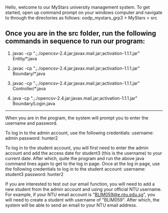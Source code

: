 Hello, welcome to our MyStars university management system. To get started,
open up command prompt on your windows computer and navigate to through the
directories as follows:
oodp_mystars_grp3 > MyStars > src

Once you are in the src folder, run the following commands in sequence
to run our program:
------------------------------------------------------------------
1) javac -cp ".;./opencsv-2.4.jar;javax.mail.jar;activation-1.1.1.jar" Entity/*.java


2) javac -cp ".;./opencsv-2.4.jar;javax.mail.jar;activation-1.1.1.jar" Boundary/*.java


3) javac -cp ".;./opencsv-2.4.jar;javax.mail.jar;activation-1.1.1.jar" Controller/*.java


4) java -cp ".;./opencsv-2.4.jar;javax.mail.jar;activation-1.1.1.jar" Boundary/Login.java

------------------------------------------------------------------
When you are in the program, the system will prompt you to enter the username
and password. 

To log in to the admin account, use the following credentials:
username: admin
password: hunter2

To log in to the student account, you will first need to enter the admin
account and add the access date for student3 (this is the username) to 
your current date. After which, quite the program and run the above
java command lines again to get to the log in page. Once at the log in
page, use the following credentials to log in to the student account:
username: student3
password: hunter2


If you are interested to test out our email function, you will need to 
add a new student from the admin account and using your official NTU
username. For example, if your NTU email account is "BLIM059@e.ntu.edu.sg",
you will need to create a student with username of "BLIM059". After which,
the system will be able to send an email to your NTU email address.